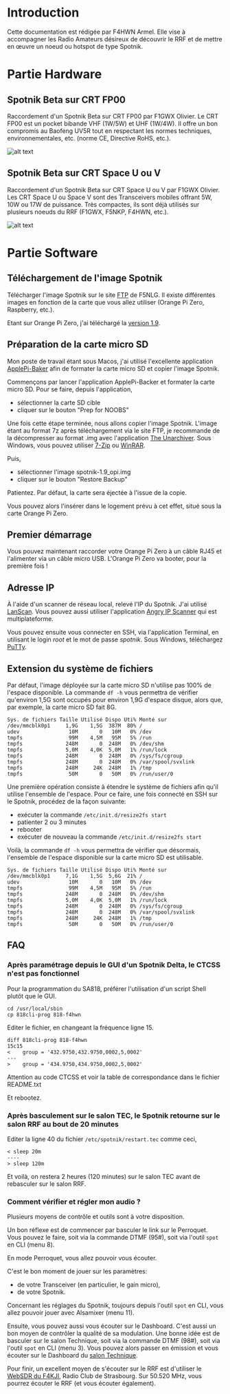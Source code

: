 # Introduction

Cette documentation est rédigée par F4HWN Armel. Elle vise à accompagner les Radio Amateurs désireux de découvrir le RRF et de mettre en œuvre un noeud ou hotspot de type Spotnik.

# Partie Hardware

## Spotnik Beta sur CRT FP00

Raccordement d'un Spotnik Beta sur CRT FP00 par F1GWX Olivier. Le CRT FP00 est un pocket bibande VHF (1W/5W) et UHF (1W/4W). Il offre un bon compromis au Baofeng UV5R tout en respectant les normes techniques, environnementales, etc. (norme CE, Directive RoHS, etc.).  

![alt text](https://github.com/armel/RRF4Noobs/blob/master/img/spotnik-crt-fp00.jpg)

## Spotnik Beta sur CRT Space U ou V

Raccordement d'un Spotnik Beta sur CRT Space U ou V par F1GWX Olivier. Les CRT Space U ou Space V sont des Transceivers mobiles offrant 5W, 10W ou 17W de puissance. Très compactes, ils sont déjà utilisés sur plusieurs noeuds du RRF (F1GWX, F5NKP, F4HWN, etc.). 

![alt text](https://github.com/armel/RRF4Noobs/blob/master/img/spotnik-crt-space.jpg)

# Partie Software

## Téléchargement de l'image Spotnik

Télécharger l'image Spotnik sur le site [FTP](ftp://rrf.f5nlg.ovh/) de F5NLG. Il existe différentes images en fonction de la carte que vous allez utiliser (Orange Pi Zero, Raspberry, etc.).

Etant sur Orange Pi Zero, j'ai téléchargé la [version 1.9](ftp://rrf.f5nlg.ovh/spotnik-1.9_opi.img.7z).

## Préparation de la carte micro SD

Mon poste de travail étant sous Macos, j'ai utilisé l'excellente application [ApplePi-Baker](https://www.tweaking4all.com/hardware/raspberry-pi/macosx-apple-pi-baker/) afin de formater la carte micro SD et copier l'image Spotnik. 

Commençons par lancer l'application ApplePi-Backer et formater la carte micro SD. Pour se faire, depuis l'application, 

- sélectionner la carte SD cible
- cliquer sur le bouton "Prep for NOOBS"

Une fois cette étape terminée, nous allons copier l'image Spotnik. L'image étant au format 7z après téléchargement via le site FTP, je recommande de la décompresser au format .img avec l'application [The Unarchiver](https://theunarchiver.com/). Sous Windows, vous pouvez utiliser [7-Zip](https://7-zip.fr.softonic.com/) ou [WinRAR](https://www.win-rar.com/).


Puis,

- sélectionner l'image spotnik-1.9_opi.img
- cliquer sur le bouton "Restore Backup"

Patientez. Par défaut, la carte sera éjectée à l'issue de la copie.

Vous pouvez alors l'insérer dans le logement prévu à cet effet, situé sous la carte Orange Pi Zero.

## Premier démarrage

Vous pouvez maintenant raccorder votre Orange Pi Zero à un câble RJ45 et l'alimenter via un câble micro USB. L'Orange Pi Zero va booter, pour la première fois !

## Adresse IP

À l'aide d'un scanner de réseau local, relevé l'IP du Spotnik. J'ai utilisé [LanScan](https://www.iwaxx.com/lanscan/). Vous pouvez aussi utiliser l'application [Angry IP Scanner](https://angryip.org/download/) qui est multiplateforme. 

Vous pouvez ensuite vous connecter en SSH, via l'application Terminal, en utilisant le login _root_ et le mot de passe _spotnik_. Sous Windows, téléchargez [PuTTy](https://www.putty.org/).

## Extension du système de fichiers

Par défaut, l'image déployée sur la carte micro SD n'utilise pas 100% de l'espace disponible. La commande `df -h` vous permettra de vérifier qu'environ 1,5G sont occupés pour environ 1,9G d'espace disque, alors que, par exemple, la carte micro SD fait 8G.

```
Sys. de fichiers Taille Utilisé Dispo Uti% Monté sur
/dev/mmcblk0p1     1,9G    1,5G  387M  80% /
udev                10M       0   10M   0% /dev
tmpfs               99M    4,5M   95M   5% /run
tmpfs              248M       0  248M   0% /dev/shm
tmpfs              5,0M    4,0K  5,0M   1% /run/lock
tmpfs              248M       0  248M   0% /sys/fs/cgroup
tmpfs              248M       0  248M   0% /var/spool/svxlink
tmpfs              248M     24K  248M   1% /tmp
tmpfs               50M       0   50M   0% /run/user/0
```

Une première opération consiste à étendre le système de fichiers afin qu'il utilise l'ensemble de l'espace. Pour ce faire, une fois connecté en SSH sur le Spotnik, procédez de la façon suivante:

- exécuter la commande `/etc/init.d/resize2fs start`
- patienter 2 ou 3 minutes
- rebooter
- exécuter de nouveau la commande `/etc/init.d/resize2fs start`

Voilà, la commande `df -h` vous permettra de vérifier que désormais, l'ensemble de l'espace disponible sur la carte micro SD est utilisable.

```
Sys. de fichiers Taille Utilisé Dispo Uti% Monté sur
/dev/mmcblk0p1     7,1G    1,5G  5,6G  21% /
udev                10M       0   10M   0% /dev
tmpfs               99M    4,5M   95M   5% /run
tmpfs              248M       0  248M   0% /dev/shm
tmpfs              5,0M    4,0K  5,0M   1% /run/lock
tmpfs              248M       0  248M   0% /sys/fs/cgroup
tmpfs              248M       0  248M   0% /var/spool/svxlink
tmpfs              248M     24K  248M   1% /tmp
tmpfs               50M       0   50M   0% /run/user/0
```


## FAQ

### Après paramétrage depuis le GUI d'un Spotnik Delta, le CTCSS n'est pas fonctionnel

Pour la programmation du SA818, préférer l'utilisation d'un script Shell plutôt que le GUI. 

```
cd /usr/local/sbin
cp 818cli-prog 818-f4hwn
```

Editer le fichier, en changeant la fréquence ligne 15.

```
diff 818cli-prog 818-f4hwn
15c15
<    group = '432.9750,432.9750,0002,5,0002'
---
>    group = '434.9750,434.9750,0002,5,0002'
```

Attention au code CTCSS et voir la table de correspondance dans le fichier README.txt

Et rebootez.

### Après basculement sur le salon TEC, le Spotnik retourne sur le salon RRF au bout de 20 minutes

Editer la ligne 40 du fichier ```/etc/spotnik/restart.tec``` comme ceci,

```
< sleep 20m
----
> sleep 120m
```

Et voilà, on restera 2 heures (120 minutes) sur le salon TEC avant de rebasculer sur le salon RRF.

### Comment vérifier et régler mon audio ?

Plusieurs moyens de contrôle et outils sont à votre disposition. 

Un bon réflexe est de commencer par basculer le link sur le Perroquet. Vous pouvez le faire, soit via la commande DTMF (95#), soit via l'outil ```spot``` en CLI (menu 8).

En mode Perroquet, vous allez pouvoir vous écouter.

C'est le bon moment de jouer sur les paramètres:

- de votre Transceiver (en particulier, le gain micro),
- de votre Spotnik.

Concernant les réglages du Spotnik, toujours depuis l'outil ```spot``` en CLI, vous allez pouvoir jouer avec Alsamixer (menu 11).

Ensuite, vous pouvez aussi vous écouter sur le Dashboard. C'est aussi un bon moyen de contrôler la qualité de sa modulation. Une bonne idée est de basculer sur le salon Technique, soit via la commande DTMF (98#), soit via l'outil ```spot``` en CLI (menu 3). Vous pouvez alors passer en émission et vous écouter sur le Dashboard du [salon Technique](http://rrf.f5nlg.ovh:82/).

Pour finir, un excellent moyen de s'écouter sur le RRF est d'utiliser le [WebSDR du F4KJI](http://www.f4kji.fr/index6m.html), Radio Club de Strasbourg. Sur 50.520 MHz, vous pourrez écouter le RRF (et vous écouter également).

